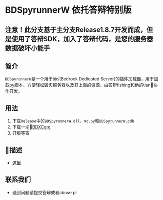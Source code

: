 # BDSpyrunnerW 依托答辩特别版

## 注意！此分支基于主分支Release1.8.7开发而成，但是使用了答辩SDK，加入了答辩代码，是您的服务器数据破坏小能手

## 简介

``BDSpyrunnerW``是一个用于``BDS``(Bedrock Dedicated Server)的插件加载器，用于加载py脚本。方便轻松毁灭服务器以及其上面的资源，由答辩fishing和他的tian🐶协作开发。

## 用法

1. 下载``Release``中的``BDSpyrunnerW.dll``、``mc.py``和``BDSpyrunnerW.pdb``
2. 下载一坨💩[BDXCore](https://github.com/jfishing/BDXCore)
3. 开服等寄


## 💩描述

* [这里](https://pyr.jfishing.love/zh_Hans/)

## 联系我们

* 遇到问题请提交答辩或者abuse pr
